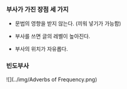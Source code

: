 ### 부사가 가진 장점 세 가지 

- 문법의 영향을 받지 않는다. (끼워 넣기가 가능함)

- 부사를 쓰면 글의 레벨이 높아진다. 

- 부사의 위치가 자유롭다.

### 빈도부사

![](../img/Adverbs of Frequency.png)